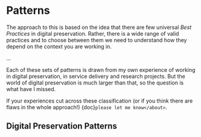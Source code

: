 # Patterns


The approach to this is based on the idea that there are few universal _Best Practices_ in digital preservation. Rather, there is a wide range of valid practices and to choose between them we need to understand how they depend on the context you are working in.  


...

Each of these sets of patterns is drawn from my own experience of working in digital preservation, in service delivery and research projects. But the world of digital preservation is much larger than that, so the question is what have I missed.

If your experiences cut across these classification (or if you think there are flaws in the whole approach!) {doc}`please let me know</about>`.


## Digital Preservation Patterns

```{tableofcontents}
```